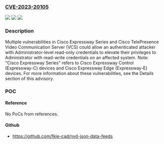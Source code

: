 ### [CVE-2023-20105](https://cve.mitre.org/cgi-bin/cvename.cgi?name=CVE-2023-20105)
![](https://img.shields.io/static/v1?label=Product&message=Cisco%20TelePresence%20Video%20Communication%20Server%20(VCS)%20Expressway%20&color=blue)
![](https://img.shields.io/static/v1?label=Version&message=n%2Fa&color=blue)
![](https://img.shields.io/static/v1?label=Vulnerability&message=CWE-20&color=brighgreen)

### Description

Multiple vulnerabilities in Cisco Expressway Series and Cisco TelePresence Video Communication Server (VCS) could allow an authenticated attacker with Administrator-level read-only credentials to elevate their privileges to Administrator with read-write credentials on an affected system. Note: "Cisco Expressway Series" refers to Cisco Expressway Control (Expressway-C) devices and Cisco Expressway Edge (Expressway-E) devices. For more information about these vulnerabilities, see the Details section of this advisory.

### POC

#### Reference
No PoCs from references.

#### Github
- https://github.com/fkie-cad/nvd-json-data-feeds

